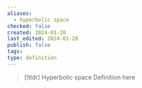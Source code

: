 ```yaml
---
aliases:
  - hyperbolic space
checked: false
created: 2024-01-20
last_edited: 2024-01-20
publish: false
tags: 
type: definition
---
```

>[!tldr] Hyperbolic space
>Definition here

